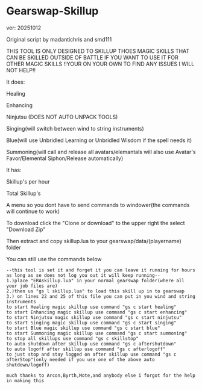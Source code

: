 Gearswap-Skillup
================
ver: 20251012

Original script by madantichris and smd111

THIS TOOL IS ONLY DESIGNED TO SKILLUP THOES MAGIC SKILLS THAT CAN BE SKILLED OUTSIDE OF BATTLE IF YOU WANT TO USE IT FOR OTHER MAGIC SKILLS !!YOUR ON YOUR OWN TO FIND ANY ISSUES I WILL NOT HELP!!

It does:

Healing

Enhancing

Ninjutsu (DOES NOT AUTO UNPACK TOOLS)

Singing(will switch between wind to string instruments)

Blue(will use Unbridled Learning or Unbridled Wisdom if the spell needs it)

Summoning(will call and release all avatars/elemantals will also use Avatar's Favor/Elemental Siphon/Release automatically)

It has:

Skillup's per hour

Total Skillup's

A menu so you dont have to send commands to windower(the commands will continue to work)


To download click the "Clone or download" to the upper right the select "Download Zip"

Then extract and copy skillup.lua to your gearswap/data/(playername) folder

You can still use the commands below

	--this tool is set it and forget it you can leave it running for hours as long as se does not log you out it will keep running--
	1.)place "ERAskillup.lua" in your normal gearswap folder(where all your job files are)
	2.)then us "gs l skillup.lua" to load this skill up in to gearswap
	3.) on lines 22 and 25 of this file you can put in you wind and string instruments
    to start Healing magic skillup use command "gs c start healing"
    to start Enhancing magic skillup use command "gs c start enhancing"
    to start Ninjutsu magic skillup use command "gs c start ninjutsu"
    to start Singing magic skillup use command "gs c start singing"
    to start Blue magic skillup use command "gs c start blue"
    to start Summoning magic skillup use command "gs c start summoning"
    to stop all skillups use command "gs c skillstop"
    to auto shutdown after skillup use command "gs c aftershutdown"
    to auto logoff after skillup use command "gs c afterlogoff"
	to just stop and stay logged on after skillup use command "gs c afterStop"(only needed if you use one of the above auto shutdown/logoff)
	
	much thanks to Arcon,Byrth,Mote,and anybody else i forgot for the help in making this
